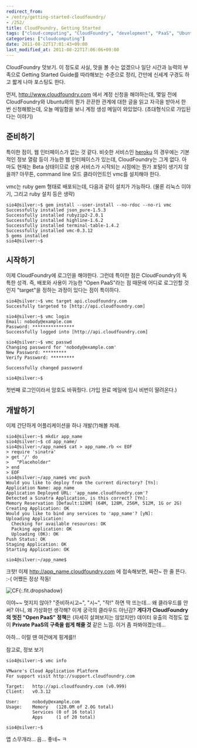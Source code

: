 ```yaml
---
redirect_from:
- /entry/getting-started-cloudfoundry/
- /252/
title: CloudFoundry, Getting Started
tags: ["cloud-computing", "CloudFoundry", "development", "PaaS", "Ubuntu"]
categories: ["cloudcomputing"]
date: 2011-08-22T17:01:43+09:00
last_modified_at: 2011-08-22T17:06:06+09:00
---
```

CloudFoundry 맛보기. 이 정도로 사실, 맛을 볼 수는 없겠으나 일단 시간과 능력의
부족으로 Getting Started Guide를 따라해보는 수준으로 정리, 간만에 신세계
구경도 하고 짧게 나마 포스팅도 한다.

먼저, <http://www.cloudfoundry.com> 에서 계정 신청을 해야하는데, 몇일 전에
CloudFoundry와 Ubuntu와의 뭔가 끈끈한 관계에 대한 글을 읽고 자극을 받아서
한 번 신청해봤는데, 오늘 메일함을 보니 계정 생성 메일이 와있었다.
(초대형식으로 가입된다는 이야기)

## 준비하기

특이한 점이, 웹 인터페이스가 없는 것 같다. 비슷한 서비스인
[heroku](http://www.keroku.com) 의 경우에는 기본적인 정보 열람 등이 가능한
웹 인터페이스가 있는데, CloudFoundry는 그게 없다. 아마도 현재는 Beta
상태이므로 상용 서비스가 시작되는 시점에는 뭔가 포털이 생기지 않을까?
아무튼, command line 모드 클라이언트인 vmc를 설치해야 한다.

vmc는 ruby gem 형태로 배포되는데, 다음과 같이 설치가 가능하다.
(물론 리눅스 이야기, 그리고 ruby 설치 등은 생략)

```console
sio4@silver:~$ gem install --user-install --no-rdoc --no-ri vmc
Successfully installed json_pure-1.5.3
Successfully installed rubyzip2-2.0.1
Successfully installed highline-1.6.2
Successfully installed terminal-table-1.4.2
Successfully installed vmc-0.3.12
5 gems installed
sio4@silver:~$
```

## 시작하기

이제 CloudFoundry에 로그인을 해야한다. 그런데 특이한 점은 CloudFoundry의
독특한 성격. 즉, 배포와 사용이 가능한 "Open PaaS"라는 점 때문에 어디로
로그인할 것인지 "target"을 정하는 과정이 있다는 점이 특이하다.

```console
sio4@silver:~$ vmc target api.cloudfoundry.com
Succesfully targeted to [http://api.cloudfoundry.com]

sio4@silver:~$ vmc login
Email: nobody@example.com
Password: ****************
Successfully logged into [http://api.cloudfoundry.com]

sio4@silver:~$ vmc passwd
Changing password for 'nobody@example.com'
New Password: *********
Verify Password: *********

Successfully changed password

sio4@silver:~$
```

첫번째 로그인이라서 암호도 바꿔줬다. (가입 완료 메일에 임시 비번이 딸려온다.)

## 개발하기

이제 간단하게 어플리케이션을 하나 개발(?)해볼 차례.

```console
sio4@silver:~$ mkdir app_name
sio4@silver:~$ cd app_name/
sio4@silver:~/app_name$ cat > app_name.rb << EOF
> require 'sinatra'
> get '/' do
>   "Placeholder"
> end
> EOF
sio4@silver:~/app_name$ vmc push
Would you like to deploy from the current directory? [Yn]:
Application Name: app_name
Application Deployed URL: 'app_name.cloudfoundry.com'?
Detected a Sinatra Application, is this correct? [Yn]:
Memory Reservation [Default:128M] (64M, 128M, 256M, 512M, 1G or 2G)
Creating Application: OK
Would you like to bind any services to 'app_name'? [yN]:
Uploading Application:
  Checking for available resources: OK
  Packing application: OK
  Uploading (0K): OK
Push Status: OK
Staging Application: OK
Starting Application: OK

sio4@silver:~/app_name$
```

크핫! 이제 http://app_name.cloudfoundry.com 에 접속해보면, 짜잔~ 한 줄 뜬다.
:-( 어쨌든 정상 작동!

![CF](/attachments/2011-08-22-cloudfoundry.png){:.fit.dropshadow}

이야~~ 멋지지 않아? "준비하시고~", "시~", "작!" 하면 딱 뜨는데...
왜 클라우드를 안써? 아니, 왜 가상화만 생각해? 이게 궁극의 클라우드 아닌감?
**게다가 CloudFoundry의 멋진 "Open PaaS" 정책**은 (자세히 살펴보지는 않았지만)
데이터 유출의 걱정도 없이 **Private PaaS의 구축을 쉽게 해줄 것** 같은 느낌.
이거 좀 파봐야겠는데...

아하... 이럴 땐 여건에게 핑계를!!

참고로, 정보 보기

```console
sio4@silver:~$ vmc info

VMware's Cloud Application Platform
For support visit http://support.cloudfoundry.com

Target:   http://api.cloudfoundry.com (v0.999)
Client:   v0.3.12

User:     nobody@example.com
Usage:    Memory   (128.0M of 2.0G total)
          Services (0 of 16 total)
          Apps     (1 of 20 total)

sio4@silver:~$
```

앱 스무개라... 음... 좋네~ ㅋ

